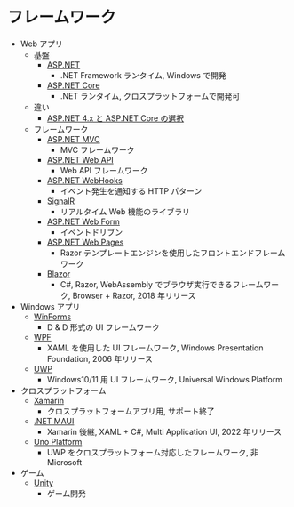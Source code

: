 # フレームワーク

- Web アプリ
  - 基盤
    - [ASP.NET](https://dotnet.microsoft.com/ja-jp/learn/aspnet/what-is-aspnet)
      - .NET Framework ランタイム, Windows で開発
    - [ASP.NET Core](https://dotnet.microsoft.com/ja-jp/apps/aspnet)
      - .NET ランタイム, クロスプラットフォームで開発可
  - 違い
    - [ASP.NET 4.x と ASP.NET Core の選択](https://learn.microsoft.com/ja-jp/aspnet/core/fundamentals/choose-aspnet-framework)
  - フレームワーク
    - [ASP.NET MVC](https://learn.microsoft.com/ja-jp/aspnet/mvc/)
      - MVC フレームワーク
    - [ASP.NET Web API](https://learn.microsoft.com/ja-jp/aspnet/web-api/)
      - Web API フレームワーク
    - [ASP.NET WebHooks](https://learn.microsoft.com/ja-jp/aspnet/webhooks/)
      - イベント発生を通知する HTTP パターン
    - [SignalR](https://learn.microsoft.com/ja-jp/aspnet/signalr/)
      - リアルタイム Web 機能のライブラリ
    - [ASP.NET Web Form](https://learn.microsoft.com/ja-jp/aspnet/web-forms)
      - イベントドリブン
    - [ASP.NET Web Pages](https://learn.microsoft.com/ja-jp/aspnet/web-pages/)
      - Razor テンプレートエンジンを使用したフロントエンドフレームワーク
    - [Blazor](https://dotnet.microsoft.com/ja-jp/apps/aspnet/web-apps/blazor)
      - C#, Razor, WebAssembly でブラウザ実行できるフレームワーク, Browser + Razor, 2018 年リリース
- Windows アプリ
  - [WinForms](https://learn.microsoft.com/ja-jp/dotnet/desktop/winforms/)
    - D & D 形式の UI フレームワーク
  - [WPF](https://learn.microsoft.com/ja-jp/dotnet/desktop/wpf/)
    - XAML を使用した UI フレームワーク, Windows Presentation Foundation, 2006 年リリース
  - [UWP](https://learn.microsoft.com/ja-jp/windows/uwp/)
    - Windows10/11 用 UI フレームワーク, Universal Windows Platform
- クロスプラットフォーム
  - [Xamarin](https://dotnet.microsoft.com/ja-jp/apps/xamarin)
    - クロスプラットフォームアプリ用, サポート終了
  - [.NET MAUI](https://learn.microsoft.com/ja-jp/dotnet/maui/what-is-maui)
    - Xamarin 後継, XAML + C#, Multi Application UI, 2022 年リリース
  - [Uno Platform](https://platform.uno/)
    - UWP をクロスプラットフォーム対応したフレームワーク, 非 Microsoft
- ゲーム
  - [Unity](https://unity.com/)
    - ゲーム開発
